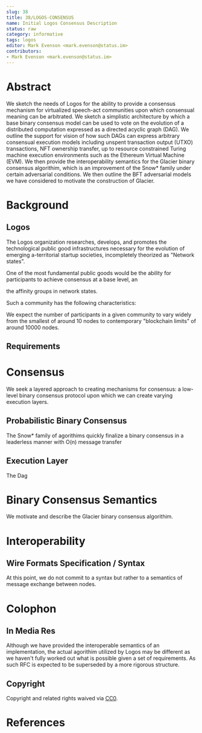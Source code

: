 ```yaml
---
slug: 38
title: 38/LOGOS-CONSENSUS
name: Initial Logos Consensus Description
status: raw
category: informative
tags: logos
editor: Mark Evenson <mark.evenson@status.im>
contributors:
- Mark Evenson <mark.evenson@status.im>
---
```


# Abstract

We sketch the needs of Logos for the ability to provide a consensus
mechanism for virtualized speech-act communities upon which consensual
meaning can be arbitrated.  We sketch a simplistic architecture by
which a base binary consensus model can be used to vote on the
evolution of a distributed computation expressed as a directed acyclic
graph (DAG).  We outline the support for vision of how such DAGs can
express arbitrary consensual execution models including unspent
transaction output (UTXO) transactions, NFT ownership transfer, up to
resource constrained Turing machine execution environments such as the
Ethereum Virtual Machine (EVM).  We then provide the interoperability
semantics for the Glacier binary consensus algorithim, which is an
improvement of the Snow* family under certain adversarial conditions.
We then outline the BFT adversarial models we have considered to
motivate the construction of Glacier.

# Background 

## Logos 

The Logos organization researches, develops, and promotes the
technological public good infrastructures necessary for the evolution
of emerging a-territorial startup societies, incompletely theorized as
"Network states".  

One of the most fundamental public goods would be the ability for
participants to achieve consensus at a base level, an

the affinity groups in network states.  

Such a community has the following characteristics:

We expect the number of participants in a given community to vary
widely from the smallest of around 10 nodes to contemporary "blockchain
limits" of around 10000 nodes.

## Requirements 

# Consensus

We seek a layered approach to creating mechanisms for consensus: a
low-level binary consensus protocol upon which we can create varying
execution layers.

## Probabilistic Binary Consensus

The Snow* family of agorithims quickly finalize a binary consensus in
a leaderless manner with O(n) message transfer


## Execution Layer

The Dag 

# Binary Consensus Semantics

We motivate and describe the Glacier binary consensus algorithim.

# Interoperability 
## Wire Formats Specification / Syntax
At this point, we do not commit to a syntax but rather to a semantics
of message exchange between nodes.


# Colophon
## In Media Res

Although we have provided the interoperable semantics of an
implementation,  the actual agorithim utilized by Logos may be
different as we haven't fully worked out what is possible given a set
of requirements.  As such RFC is expected to be superseded by a more rigorous
structure.


## Copyright

Copyright and related rights waived via
[CC0](https://creativecommons.org/publicdomain/zero/1.0/).

# References

[logos]:   https://
[blake]:   https://genius.com/William-blake-the-marriage-of-heaven-and-hell-annotated
[vaneigm]: http://library.nothingness.org/articles/SI/en/display/10
